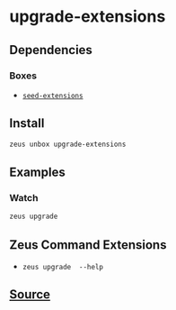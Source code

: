 
upgrade-extensions 
====================




## Dependencies
### Boxes
* [`seed-extensions`](seed-extensions.md)




## Install
```bash
zeus unbox upgrade-extensions
```
## Examples
### Watch 
```bash
zeus upgrade
```
## Zeus Command Extensions
* ```zeus upgrade  --help```




## [Source](https://github.com/liquidapps-io/zeus-sdk/tree/master/boxes/groups/undefined/upgrade-extensions)
